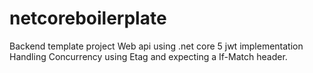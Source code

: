 # netcoreboilerplate
Backend template project
Web api using .net core 5
jwt implementation
Handling Concurrency using Etag and expecting a If-Match header. 
